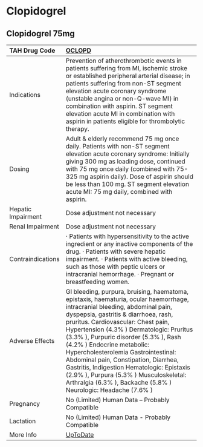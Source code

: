 # Clopidogrel

## Clopidogrel 75mg

| TAH Drug Code      | [OCLOPD](https://www.tahsda.org.tw/drugs/hissearch.php?drug_code=OCLOPD)                                                                                                                                                                                                                                                                                                                                                                                                                                                                                              |
|:-------------------|:----------------------------------------------------------------------------------------------------------------------------------------------------------------------------------------------------------------------------------------------------------------------------------------------------------------------------------------------------------------------------------------------------------------------------------------------------------------------------------------------------------------------------------------------------------------------|
| Indications        | Prevention of atherothrombotic events in patients suffering from MI, ischemic stroke or established peripheral arterial disease; in patients suffering from non-ST segment elevation acute coronary syndrome (unstable angina or non-Q-wave MI) in combination with aspirin. ST segment elevation acute MI in combination with aspirin in patients eligible for thrombolytic therapy.                                                                                                                                                                                 |
| Dosing             | Adult & elderly recommend 75 mg once daily. Patients with non-ST segment elevation acute coronary syndrome: Initially giving 300 mg as loading dose, continued with 75 mg once daily (combined with 75-325 mg aspirin daily). Dose of aspirin should be less than 100 mg. ST segment elevation acute MI: 75 mg daily, combined with aspirin.                                                                                                                                                                                                                          |
| Hepatic Impairment | Dose adjustment not necessary                                                                                                                                                                                                                                                                                                                                                                                                                                                                                                                                         |
| Renal Impairment   | Dose adjustment not necessary                                                                                                                                                                                                                                                                                                                                                                                                                                                                                                                                         |
| Contraindications  | ‧ Patients with hypersensitivity to the active ingredient or any inactive components of the drug. ‧ Patients with severe hepatic impairment. ‧ Patients with active bleeding, such as those with peptic ulcers or intracranial hemorrhage. ‧ Pregnant or breastfeeding women.                                                                                                                                                                                                                                                                                         |
| Adverse Effects    | GI bleeding, purpura, bruising, haematoma, epistaxis, haematuria, ocular haemorrhage, intracranial bleeding, abdominal pain, dyspepsia, gastritis & diarrhoea, rash, pruritus. Cardiovascular: Chest pain, Hypertension (4.3% ) Dermatologic: Pruritus (3.3% ), Purpuric disorder (5.3% ), Rash (4.2% ) Endocrine metabolic: Hypercholesterolemia Gastrointestinal: Abdominal pain, Constipation, Diarrhea, Gastritis, Indigestion Hematologic: Epistaxis (2.9% ), Purpura (5.3% ) Musculoskeletal: Arthralgia (6.3% ), Backache (5.8% ) Neurologic: Headache (7.6% ) |
| Pregnancy          | No (Limited) Human Data – Probably Compatible                                                                                                                                                                                                                                                                                                                                                                                                                                                                                                                         |
| Lactation          | No (Limited) Human Data - Probably Compatible                                                                                                                                                                                                                                                                                                                                                                                                                                                                                                                         |
| More Info          | [UpToDate](https://www.uptodate.com/contents/clopidogrel-drug-information)                                                                                                                                                                                                                                                                                                                                                                                                                                                                                            |

